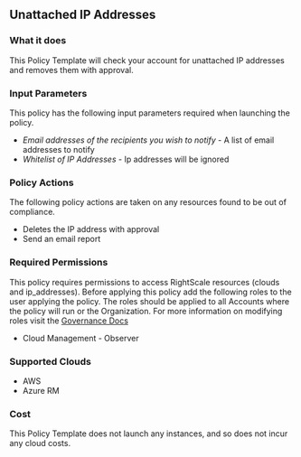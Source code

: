 ## Unattached IP Addresses

### What it does

This Policy Template will check your account for unattached IP addresses and removes them with approval.

### Input Parameters

This policy has the following input parameters required when launching the policy.

- *Email addresses of the recipients you wish to notify* - A list of email addresses to notify
- *Whitelist of IP Addresses* - Ip addresses will be ignored

### Policy Actions

The following policy actions are taken on any resources found to be out of compliance.

- Deletes the IP address with approval
- Send an email report



### Required Permissions

This policy requires permissions to access RightScale resources (clouds and ip_addresses).  Before applying this policy add the following roles to the user applying the policy.  The roles should be applied to all Accounts where the policy will run or the Organization. For more information on modifying roles visit the [Governance Docs](https://docs.rightscale.com/cm/ref/user_roles.html)

- Cloud Management - Observer

### Supported Clouds

- AWS
- Azure RM

### Cost

This Policy Template does not launch any instances, and so does not incur any cloud costs.

